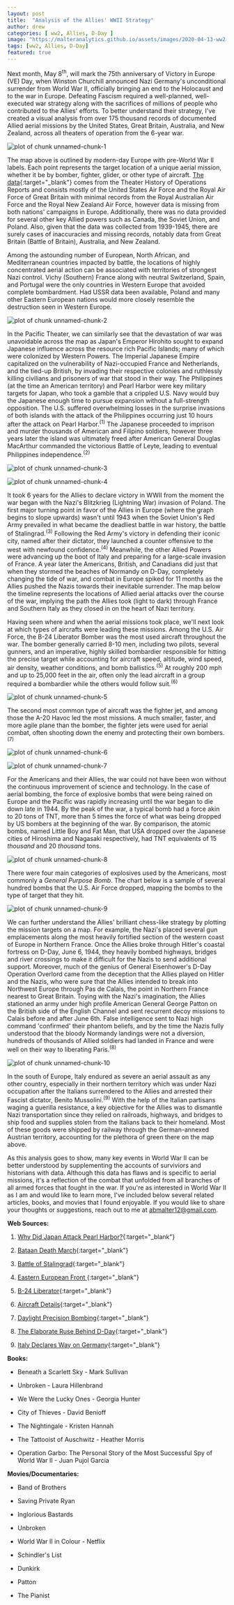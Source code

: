 ```yaml
---
layout: post
title:  "Analysis of the Allies' WWII Strategy"
author: drew
categories: [ ww2, Allies, D-Day ]
image: "https://malteranalytics.github.io/assets/images/2020-04-13-ww2-strategy/image1-eto_map.PNG"
tags: [ww2, Allies, D-Day]
featured: true
---
```

  
  
Next month, May 8<sup>th</sup>, will mark the 75th anniversary of Victory in Europe (VE) Day, when Winston Churchill announced Nazi Germany's unconditional surrender from World War II, officially bringing an end to the Holocaust and to the war in Europe.  Defeating Fascism required a well-planned, well-executed war strategy along with the sacrifices of millions of people who contributed to the Allies' efforts.  To better understand their strategy, I've created a visual analysis from over 175 thousand records of documented Allied aerial missions by the United States, Great Britain, Australia, and New Zealand, across all theaters of operation from the 6-year war.   



![plot of chunk unnamed-chunk-1](/assets/images/2020-04-13-ww2-strategy/image1-eto_map.PNG)  




The map above is outlined by modern-day Europe with pre-World War II labels.  Each point represents the target location of a unique aerial mission, whether it be by bomber, fighter, glider, or other type of aircraft.  [The data](https://www.kaggle.com/usaf/world-war-ii){:target="_blank"} comes from the Theater History of Operations Reports and consists mostly of the United States Air Force and the Royal Air Force of Great Britain with minimal records from the Royal Australian Air Force and the Royal New Zealand Air Force, however data is missing from both nations' campaigns in Europe.  Additionally, there was no data provided for several other key Allied powers such as Canada, the Soviet Union, and Poland.  Also, given that the data was collected from 1939-1945, there are surely cases of inaccuracies and missing records, notably data from Great Britain (Battle of Britain), Australia, and New Zealand.  


Among the astounding number of European, North African, and Mediterranean countries impacted by battle, the locations of highly concentrated aerial action can be associated with territories of strongest Nazi control.  Vichy (Southern) France along with neutral Switzerland, Spain, and Portugal were the only countries in Western Europe that avoided complete bombardment.  Had USSR data been available, Poland and many other Eastern European nations would more closely resemble the destruction seen in Western Europe. 



![plot of chunk unnamed-chunk-2](/assets/images/2020-04-13-ww2-strategy/image2-pto_map.PNG)


In the Pacific Theater, we can similarly see that the devastation of war was unavoidable across the map as Japan's Emperor Hirohito sought to expand Japanese influence across the resource rich Pacific Islands; many of which were colonized by Western Powers.  The Imperial Japanese Empire capitalized on the vulnerability of Nazi-occupied France and Netherlands, and the tied-up British, by invading their respective colonies and ruthlessly killing civilians and prisoners of war that stood in their way.  The Philippines (at the time an American territory) and Pearl Harbor were key military targets for Japan, who took a gamble that a crippled U.S. Navy would buy the Japanese enough time to pursue expansion without a full-strength opposition.  The U.S. suffered overwhelming losses in the surprise invasions of both islands with the attack of the Philippines occurring just 10 hours after the attack on Pearl Harbor.<sup>(1)</sup> The Japanese proceeded to imprison and murder thousands of American and Filipino soldiers, however three years later the island was ultimately freed after American General Douglas MacArthur commanded the victorious Battle of Leyte, leading to eventual Philippines independence.<sup>(2)</sup>





![plot of chunk unnamed-chunk-3](/assets/images/2020-04-13-ww2-strategy/image3-timeline.PNG)

![plot of chunk unnamed-chunk-4](/assets/images/2020-04-13-ww2-strategy/image4-timeline_map.PNG)




It took 6 years for the Allies to declare victory in WWII from the moment the war began with the Nazi's Blitzkrieg (Lightning War) invasion of Poland.  The first major turning point in favor of the Allies in Europe (where the graph begins to slope upwards) wasn't until 1943 when the Soviet Union's Red Army prevailed in what became the deadliest battle in war history, the battle of Stalingrad.<sup>(3)</sup>  Following the Red Army's victory in defending their iconic city, named after their dictator, they launched a counter offensive to the west with newfound confidence.<sup>(4)</sup> Meanwhile, the other Allied Powers were advancing up the boot of Italy and preparing for a large-scale invasion of France.  A year later the Americans, British, and Canadians did just that when they stormed the beaches of Normandy on D-Day, completely changing the tide of war, and combat in Europe spiked for 11 months as the Allies pushed the Nazis towards their inevitable surrender.  The map below the timeline represents the locations of Allied aerial attacks over the course of the war, implying the path the Allies took (light to dark) through France and Southern Italy as they closed in on the heart of Nazi territory. 







Having seen where and when the aerial missions took place, we'll next look at which types of aircrafts were leading these missions.  Among the U.S. Air Force, the B-24 Liberator Bomber was the most used aircraft throughout the war.  The bomber generally carried 8-10 men, including two pilots, several gunners, and an imperative, highly skilled bombardier responsible for hitting the precise target while accounting for aircraft speed, altitude, wind speed, air density, weather conditions, and bomb ballistics.<sup>(5)</sup>  At roughly 200 mph and up to 25,000 feet in the air, often only the lead aircraft in a group required a bombardier while the others would follow suit.<sup>(6)</sup>



![plot of chunk unnamed-chunk-5](/assets/images/2020-04-13-ww2-strategy/image5-aircrafts.png)


The second most common type of aircraft was the fighter jet, and among those the A-20 Havoc led the most missions.  A much smaller, faster, and more agile plane than the bomber, the fighter jets were used for aerial combat, often shooting down the enemy and protecting their own bombers.<sup>(7)</sup>








![plot of chunk unnamed-chunk-6](/assets/images/2020-04-13-ww2-strategy/image6-aircraft_barchart.png)


![plot of chunk unnamed-chunk-7](/assets/images/2020-04-13-ww2-strategy/image7_aircraft_timeline.png)






For the Americans and their Allies, the war could not have been won without the continuous improvement of science and technology.  In the case of aerial bombing, the force of explosive bombs that were being rained on Europe and the Pacific was rapidly increasing until the war began to die down late in 1944.  By the peak of the war, a typical bomb had a force akin to 20 tons of TNT, more than 5 times the force of what was being dropped by US bombers at the beginning of the war.   By comparison, the atomic bombs, named Little Boy and Fat Man, that USA dropped over the Japanese cities of Hiroshima and Nagasaki respectively, had TNT equivalents of 15 *thousand* and 20 *thousand* tons. 


![plot of chunk unnamed-chunk-8](/assets/images/2020-04-13-ww2-strategy/image8_explosives_barchart.png)





There were four main categories of explosives used by the Americans, most commonly a *General Purpose Bomb*.  The chart below is a sample of several hundred bombs that the U.S. Air Force dropped, mapping the bombs to the type of target that they hit.  




![plot of chunk unnamed-chunk-9](/assets/images/2020-04-13-ww2-strategy/image9_explosive_targets.png)





We can further understand the Allies' brilliant chess-like strategy by plotting the mission targets on a map.  For example, the Nazi's placed several gun emplacements along the most heavily fortified section of the western coast of Europe in Northern France.  Once the Allies broke through Hitler's coastal fortress on D-Day, June 6, 1944, they heavily bombed highways, bridges and river crossings to make it difficult for the Nazis to send additional support.  Moreover, much of the genius of General Eisenhower's D-Day Operation Overlord came from the deception that the Allies played on Hitler and the Nazis, who were sure that the Allies intended to break into Northwest Europe through Pas de Calais, the point in Northern France nearest to Great Britain.  Toying with the Nazi's imagination, the Allies stationed an army under high profile American General George Patton on the British side of the English Channel and sent recurrent decoy missions to Calais before and after June 6th.  False intelligence sent to Nazi high command 'confirmed' their phantom beliefs, and by the time the Nazis fully understood that the bloody Normandy landings were not a diversion, hundreds of thousands of Allied soldiers had landed in France and were well on their way to liberating Paris.<sup>(8)</sup>





![plot of chunk unnamed-chunk-10](/assets/images/2020-04-13-ww2-strategy/image10_target_map.png)




In the south of Europe, Italy endured as severe an aerial assault as any other country, especially in their northern territory which was under Nazi occupation after the Italians surrendered to the Allies and arrested their Fascist dictator, Benito Mussolini.<sup>(9)</sup> With the help of the Italian partisans waging a guerilla resistance, a key objective for the Allies was to dismantle Nazi transportation since they relied on railroads, highways, and bridges to ship food and supplies stolen from the Italians back to their homeland.  Most of these goods were shipped by railway through the German-annexed Austrian territory, accounting for the plethora of green there on the map above. 



As this analysis goes to show, many key events in World War II can be better understood by supplementing the accounts of surviviors and historians with data.  Although this data has flaws and is specific to aerial missions, it's a reflection of the combat that unfolded from all branches of all armed forces that fought in the war.  If you're as interested in World War II as I am and would like to learn more, I've included below several related articles, books, and movies that I found enjoyable.  If you would like to share your thoughts or suggestions, reach out to me at <abmalter12@gmail.com>.



**Web Sources:**


1. [Why Did Japan Attack Pearl Harbor?](https://www.history.com/news/why-did-japan-attack-pearl-harbor){:target="_blank"}

2. [Bataan Death March](https://www.history.com/topics/world-war-ii/bataan-death-march){:target="_blank"}

3. [Battle of Stalingrad](https://www.history.com/topics/world-war-ii/battle-of-stalingrad){:target="_blank"}

4. [Eastern European Front ](https://www.nationalww2museum.org/war/articles/eastern-front){:target="_blank"}

5. [B-24 Liberator](http://freepages.rootsweb.com/~webermd1/family/Liberator-Info.html){:target="_blank"}

6. [Aircraft Details](https://www.militaryfactory.com/aircraft/detail.asp?aircraft_id=80){:target="_blank"}

7. [Daylight Precision Bombing](https://www.airforcemag.com/article/1008daylight/){:target="_blank"}

8. [The Elaborate Ruse Behind D-Day](https://www.history.com/news/fooling-hitler-the-elaborate-ruse-behind-d-day){:target="_blank"}

9. [Italy Declares Way on Germany](https://www.history.com/this-day-in-history/italy-declares-war-on-germany){:target="_blank"}


**Books:**

*	Beneath a Scarlett Sky - Mark Sullivan

*	Unbroken - Laura Hillenbrand

*	We Were the Lucky Ones - Georgia Hunter

*	City of Thieves - David Benioff

*	The Nightingale - Kristen Hannah

*	The Tattooist of Auschwitz - Heather Morris

*	Operation Garbo: The Personal Story of the Most Successful Spy of World War II - Juan Pujol Garcia


**Movies/Documentaries:**

* Band of Brothers

* Saving Private Ryan

*	Inglorious Bastards

*	Unbroken

*	World War II in Colour - Netflix

*	Schindler's List

*	Dunkirk

*	Patton

*	The Pianist 
